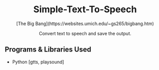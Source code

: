 <h1 align="center">Simple-Text-To-Speech</h1>

<p align="center">
  [The Big Bang](https://websites.umich.edu/~gs265/bigbang.htm)
</p>

<p align="center">
  Convert text to speech and save the output.
</p>

## Programs & Libraries Used

- Python [gtts, playsound]
